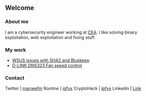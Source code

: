 ## Welcome


### About me

I am a cybersecurity engineer working at [CEA](http://www.cea.fr/). I like solving binary exploitation, web exploitation and fixing stuff.

### My work

- [WSUS issues with SHA2 and Bluekeep](https://bl0g.ipfyx.fr/sha2_bluekeep.html)
- [D-LINK DNS323 Fan speed control](https://bl0g.ipfyx.fr/dns323.html)

### Contact

Twitter | [manwefm](https://twitter.com/manwefm)
Rootme | [ipfyx](https://www.root-me.org/ipfyx)
CryptoHack | [ipfyx](https://cryptohack.org/user/ipfyx/)
Linkedin | [Link](https://www.linkedin.com/in/florian-martin-71538b131)
